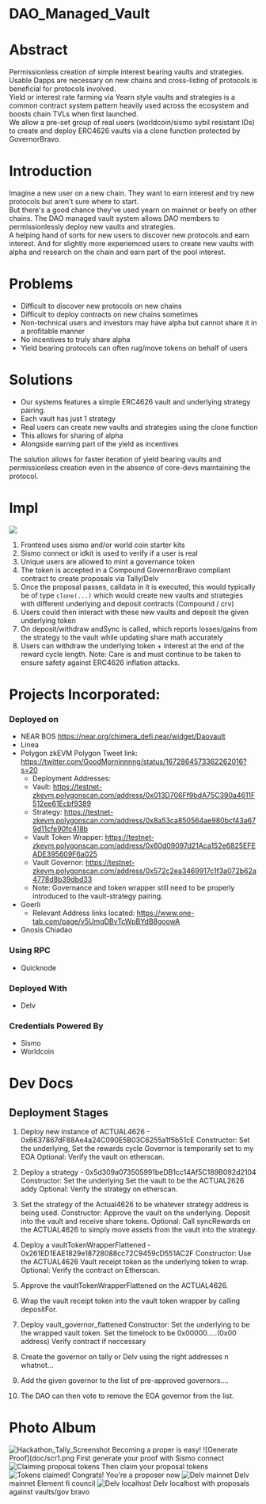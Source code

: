 # DAO_Managed_Vault

# Abstract

Permissionless creation of simple interest bearing vaults and strategies.  
Usable Dapps are necessary on new chains and cross-listing of protocols is beneficial for protocols involved.  
Yield or interest rate farming via Yearn style vaults and strategies is a common contract system pattern heavily used across the ecosystem and boosts chain TVLs when first launched.  
We allow a pre-set group of real users (worldcoin/sismo sybil resistant IDs) to create and deploy ERC4626 vaults via a clone function protected by GovernorBravo.  

# Introduction 

Imagine a new user on a new chain.  They want to earn interest and try new protocols but aren't sure where to start.  
But there's a good chance they've used yearn on mainnet or beefy on other chains. 
The DAO managed vault system allows DAO members to permissionlessly deploy new vaults and strategies.  
A helping hand of sorts for new users to discover new protocols and earn interest. 
And for slightly more experiemced users to create new vaults with alpha and research on the chain and earn part of the pool interest.   

# Problems
- Difficult to discover new protocols on new chains
- Difficult to deploy contracts on new chains sometimes
- Non-technical users and investors may have alpha but cannot share it in a profitable manner
- No incentives to truly share alpha
- Yield bearing protocols can often rug/move tokens on behalf of users

# Solutions

- Our systems features a simple ERC4626 vault and underlying strategy pairing.
- Each vault has just 1 strategy
- Real users can create new vaults and strategies using the clone function
- This allows for sharing of alpha
- Alongside earning part of the yield as incentives

The solution allows for faster iteration of yield bearing vaults and permissionless creation even in the absence of core-devs maintaining the protocol. 

# Impl

![](daoframework.drawio.png)

1. Frontend uses sismo and/or world coin starter kits
2. Sismo connect or idkit is used to verify if a user is real
3. Unique users are allowed to mint a governance token
4. The token is accepted in a Compound GovernorBravo compliant contract to create proposals via Tally/Delv
5. Once the proposal passes, calldata in it is executed, this would typically be of type `clone(...)` which would create new vaults and strategies with different underlying and deposit contracts (Compound / crv)
6. Users could then interact with these new vaults and deposit the given underlying token
7. On deposit/withdraw andSync is called, which reports losses/gains from the strategy to the vault while updating share math accurately
8. Users can withdraw the underlying token + interest at the end of the reward cycle length.
Note: Care is and must continue to be taken to ensure safety against ERC4626 inflation attacks.

# Projects Incorporated:
### Deployed on
- NEAR BOS https://near.org/chimera_defi.near/widget/Daovault
- Linea
- Polygon zkEVM
	Polygon Tweet link: https://twitter.com/GoodMorninnnng/status/1672864573362262016?s=20
   - Deployment Addresses:
	- Vault: https://testnet-zkevm.polygonscan.com/address/0x013D706Ff9bdA75C390a4611F512ee61Ecbf9389
  	- Strategy: https://testnet-zkevm.polygonscan.com/address/0x8a53ca850564ae980bcf43a679d11cfe90fc418b
  	- Vault Token Wrapper: https://testnet-zkevm.polygonscan.com/address/0x60d09097d21Aca152e6825EFEADE395609F6a025
	- Vault Governor: https://testnet-zkevm.polygonscan.com/address/0x572c2ea3469917c1f3a072b62a4778d8b39dbd33
	- Note: Governance and token wrapper still need to be properly introduced to the vault-strategy pairing.
- Goerli
  - Relevant Address links located: https://www.one-tab.com/page/v5UmgDBvTcWpBYdB8goowA
- Gnosis Chiadao

### Using RPC
- Quicknode

### Deployed With
- Delv

### Credentials Powered By
- Sismo
- Worldcoin

# Dev Docs
## Deployment Stages
1. Deploy new instance of ACTUAL4626 - 0x6637867dF88Ae4a24C090E5B03C6255a1f5b51cE
   	  Constructor:
	     Set the underlying, Set the rewards cycle
	     Governor is temporarily set to my EOA
Optional: Verify the vault on etherscan.

2. Deploy a strategy - 0x5d309a073505991beDB1cc14Af5C189B092d2104
	  Constructor:
	   Set the underlying
	   Set the vault to be the ACTUAL2626 addy
Optional: Verify the strategy on etherscan.

3. Set the strategy of the Actual4626 to be whatever strategy address is being used.
     Constructor:
      Approve the vault on the underlying.
      Deposit into the vault and receive share tokens.
Optional: Call syncRewards on the ACTUAL4626 to simply move assets from the vault into the strategy.

4. Deploy a vaultTokenWrapperFlattened - 0x261ED1EAE1829e18728088cc72C9459cD551AC2F
	Constructor:
	 Use the ACTUAL4626 Vault receipt token as the underlying token to wrap.
Optional: Verify the contract on Etherscan.

5. Approve the vaultTokenWrapperFlattened on the ACTUAL4626.
   
6. Wrap the vault receipt token into the vault token wrapper by calling depositFor.

7. Deploy vault_governor_flattened 
	Constructor:
	 Set the underlying to be the wrapped vault token.
	 Set the timelock to be 0x00000.....(0x00 address)
  Verify contract if neccessary 

8. Create the governor on tally or Delv using the right addresses n whatnot...
9. Add the given governor to the list of pre-approved governors....
10. The DAO can then vote to remove the EOA governor from the list.

# Photo Album
![Hackathon_Tally_Screenshot](https://github.com/Laser420/DAO_Managed_Vault/assets/38286334/e6f2505a-252e-4389-b027-58dca36558de)
Becoming a proper is easy!
![Generate Proof](doc/scr1.png
First generate your proof with Sismo connect
![Claiming proposal tokens](doc/scr3.png)
Then claim your proposal tokens
![Tokens claimed!](doc/scr2.png)
Congrats! You're a proposer now
![Delv mainnet](doc/delv_elfi_remote.png)
Delv mainnet Element fi council
![Delv localhost](doc/Delv_local.png)
Delv localhost with proposals against vaults/gov bravo
